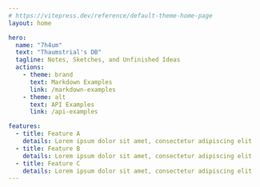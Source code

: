 ```yaml
---
# https://vitepress.dev/reference/default-theme-home-page
layout: home

hero:
  name: "7h4um"
  text: "Thaumstrial's DB"
  tagline: Notes, Sketches, and Unfinished Ideas
  actions:
    - theme: brand
      text: Markdown Examples
      link: /markdown-examples
    - theme: alt
      text: API Examples
      link: /api-examples

features:
  - title: Feature A
    details: Lorem ipsum dolor sit amet, consectetur adipiscing elit
  - title: Feature B
    details: Lorem ipsum dolor sit amet, consectetur adipiscing elit
  - title: Feature C
    details: Lorem ipsum dolor sit amet, consectetur adipiscing elit
---
```


